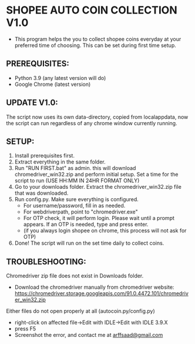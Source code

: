 # SHOPEE AUTO COIN COLLECTION V1.0

* This program helps the you to collect shopee coins everyday at your preferred time of choosing. This can be set during first time setup.

## PREREQUISITES:

* Python 3.9 (any latest version will do)
* Google Chrome (latest version)

## UPDATE V1.0:
The script now uses its own data-directory, copied from localappdata, now the script can run regardless of any chrome window currently running.

## SETUP:

1. Install prerequisites first.
2. Extract everything in the same folder.
3. Run "RUN FIRST.bat" as admin. this will download chromedriver_win32.zip and perform initial setup. Set a time for the script to run (USE HH:MM IN 24HR FORMAT ONLY)
4. Go to your downloads folder. Extract the chromedriver_win32.zip file that was downloaded.
5. Run config.py. Make sure everything is configured.
	- For username/password, fill in as needed.
	- For webdriverpath, point to "chromedriver.exe"
	- For OTP check, it will perform login. Please wait until a prompt appears. If an OTP is needed, type and press enter.
	- (if you always login shopee on chrome, this process will not ask for OTP)
6. Done! The script will run on the set time daily to collect coins.

## TROUBLESHOOTING:

Chromedriver zip file does not exist in Downloads folder.
- Download the chromedriver manually from chromedriver website: https://chromedriver.storage.googleapis.com/91.0.4472.101/chromedriver_win32.zip

Either files do not open properly at all (autocoin.py/config.py)
- right-click on affected file->Edit with IDLE->Edit with IDLE 3.9.X
- press F5
- Screenshot the error, and contact me at arffsaad@gmail.com
